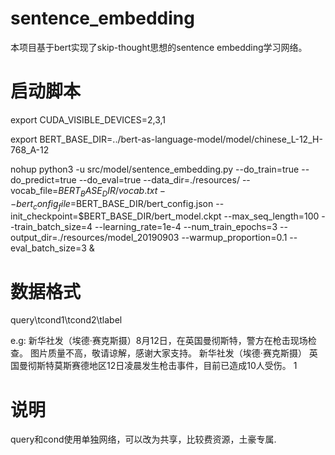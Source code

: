 # sentence_embedding
本项目基于bert实现了skip-thought思想的sentence embedding学习网络。

# 启动脚本
export CUDA_VISIBLE_DEVICES=2,3,1

export BERT_BASE_DIR=../bert-as-language-model/model/chinese_L-12_H-768_A-12

nohup python3 -u src/model/sentence_embedding.py --do_train=true --do_predict=true --do_eval=true  --data_dir=./resources/ --vocab_file=$BERT_BASE_DIR/vocab.txt --bert_config_file=$BERT_BASE_DIR/bert_config.json   --init_checkpoint=$BERT_BASE_DIR/bert_model.ckpt --max_seq_length=100 --train_batch_size=4 --learning_rate=1e-4 --num_train_epochs=3 --output_dir=./resources/model_20190903 --warmup_proportion=0.1 --eval_batch_size=3 &


# 数据格式
query\tcond1\tcond2\tlabel

e.g:
新华社发（埃德·赛克斯摄）8月12日，在英国曼彻斯特，警方在枪击现场检查。  图片质量不高，敬请谅解，感谢大家支持。  新华社发（埃德·赛克斯摄）       英国曼彻斯特莫斯赛德地区12日凌晨发生枪击事件，目前已造成10人受伤。  1

# 说明
query和cond使用单独网络，可以改为共享，比较费资源，土豪专属.
